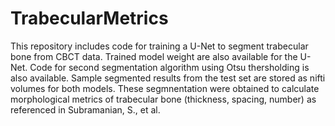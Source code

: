 # TrabecularMetrics

This repository includes code for training a U-Net to segment trabecular bone from CBCT data. Trained model weight are also available for the U-Net. 
Code for second segmentation algorithm using Otsu thersholding is also available. Sample segmented results from the test set are stored as nifti volumes for both models. 
These segmnentation were obtained to calculate morphological metrics of trabecular bone (thickness, spacing, number) as referenced in Subramanian, S., et al.
